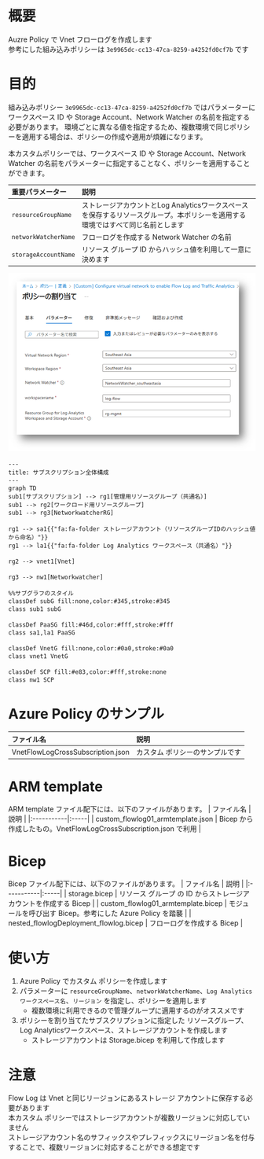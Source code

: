 # 概要
Auzre Policy で Vnet フローログを作成します  
参考にした組み込みポリシーは `3e9965dc-cc13-47ca-8259-a4252fd0cf7b` です

# 目的
組み込みポリシー `3e9965dc-cc13-47ca-8259-a4252fd0cf7b` ではパラメーターにワークスペース ID や Storage Account、Network Watcher の名前を指定する必要があります。
環境ごとに異なる値を指定するため、複数環境で同じポリシーを適用する場合は、ポリシーの作成や適用が煩雑になります。

本カスタムポリシーでは、ワークスペース ID や Storage Account、Network Watcher の名前をパラメーターに指定することなく、ポリシーを適用することができます。

| 重要パラメーター | 説明 |
|:-------------|:-----|
| `resourceGroupName` | ストレージアカウントとLog Analyticsワークスペースを保存するリソースグループ。本ポリシーを適用する環境ではすべて同じ名前とします |
| `networkWatcherName` | フローログを作成する Network Watcher の名前 |
| `storageAccountName` | リソース グループ ID からハッシュ値を利用して一意に決めます |

![alt text](image.png)
```mermaid
---
title: サブスクリプション全体構成
---
graph TD
sub1[サブスクリプション] --> rg1[管理用リソースグループ（共通名）]
sub1 --> rg2[ワークロード用リソースグループ]
sub1 --> rg3[NetworkwatcherRG]

rg1 --> sa1{{"fa:fa-folder ストレージアカウント（リソースグループIDのハッシュ値から命名）"}}
rg1 --> la1{{"fa:fa-folder Log Analytics ワークスペース（共通名）"}}

rg2 --> vnet1[Vnet]

rg3 --> nw1[Networkwatcher]

%%サブグラフのスタイル
classDef subG fill:none,color:#345,stroke:#345
class sub1 subG

classDef PaaSG fill:#46d,color:#fff,stroke:#fff
class sa1,la1 PaaSG

classDef VnetG fill:none,color:#0a0,stroke:#0a0
class vnet1 VnetG

classDef SCP fill:#e83,color:#fff,stroke:none
class nw1 SCP
```

# Azure Policy のサンプル
| ファイル名 | 説明 |
|:-----------|:-----|
| VnetFlowLogCrossSubscription.json | カスタム ポリシーのサンプルです |

# ARM template
ARM template ファイル配下には、以下のファイルがあります。
| ファイル名 | 説明 |
|:-----------|:-----|
| custom_flowlog01_armtemplate.json | Bicep から作成したもの。VnetFlowLogCrossSubscription.json で利用 |

# Bicep
Bicep ファイル配下には、以下のファイルがあります。
| ファイル名 | 説明 |
|:-----------|:-----|
| storage.bicep | リソース グループ の ID からストレージアカウントを作成する Bicep |
| custom_flowlog01_armtemplate.bicep | モジュールを呼び出す Bicep。参考にした Azure Policy を踏襲 |
| nested_flowlogDeployment_flowlog.bicep | フローログを作成する Bicep |

# 使い方
1. Azure Policy でカスタム ポリシーを作成します
2. パラメーターに `resourceGroupName`、`networkWatcherName`、`Log Analyticsワークスペース名`、`リージョン` を指定し、ポリシーを適用します
    - 複数環境に利用できるので管理グループに適用するのがオススメです
3. ポリシーを割り当てたサブスクリプションに指定した リソースグループ、Log Analyticsワークスペース、ストレージアカウントを作成します
    - ストレージアカウントは Storage.bicep を利用して作成します


# 注意
Flow Log は Vnet と同じリージョンにあるストレージ アカウントに保存する必要があります  
本カスタム ポリシーではストレージアカウントが複数リージョンに対応していません  
ストレージアカウント名のサフィックスやプレフィックスにリージョン名を付与することで、複数リージョンに対応することができる想定です